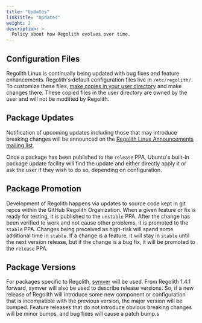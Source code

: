 ```yaml
---
title: "Updates"
linkTitle: "Updates"
weight: 2
description: >
  Policy about how Regolith evolves over time.
---
```


## Configuration Files

Regolith Linux is continually being updated with bug fixes and feature enhancements.  Regolith's default configuration files live in `/etc/regolith/`.  To customize these files, [make copies in your user directory](/docs/howto/stage-configs/) and make changes there.  These copied files in the user directory are owned by the user and will not be modified by Regolith.

## Package Updates

Notification of upcoming updates including those that may introduce breaking changes will be announced on the [Regolith Linux Announcements mailing list](https://www.freelists.org/list/regolith-linux).

Once a package has been published to the `release` PPA, Ubuntu's built-in package update facility will find the update and either directly apply it or ask the user if they wish to do so, depending on configuration.

## Package Promotion

Development of Regolith happens via updates to source code kept in git repos within the GitHub Regolith Organization.  When a given feature or fix is ready for testing, it is published to the `unstable` PPA.  After the change has been verified to work and not cause other problems, it is promoted to the `stable` PPA.  Changes being preceived as high-risk will spend some additional time in `stable`.  If a change is a feature, it will stay in `stable` until the next version release, but if the change is a bug fix, it will be promoted to the `release` PPA.

## Package Versions

For packages specific to Regolith, [symver](https://semver.org/) will be used.  From Regolith 1.4.1 forward, symver will also be used to describe release versions.  So, if a new release of Regolith will introduce some new component or configuration that is incompatible with the previous version, the major version will be bumped.  Feature releases that do not introduce obvious breaking changes will be minor bumps, and bug fixes will cause a patch bump.s